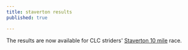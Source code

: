 ```yaml
---
title: staverton results
published: true

---
```


The results are now available for CLC striders' [Staverton 10 mile](/staverton-10) race.
